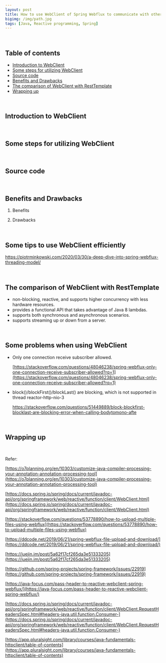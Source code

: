 ```yaml
---
layout: post
title: How to use WebClient of Spring Webflux to communicate with other systems
bigimg: /img/path.jpg
tags: [Java, Reactive programming, Spring]
---
```






<br>

## Table of contents
- [Introduction to WebClient](#introduction-to-webclient)
- [Some steps for utilizing WebClient](#some-steps-for-utilizing-webclient)
- [Source code](#source-code)
- [Benefits and Drawbacks](#benefits-and-drawbacks)
- [The comparison of WebClient with RestTemplate](#the-comparison-of-webclient-with-resttemplate)
- [Wrapping up](#wrapping-up)


<br>

## Introduction to WebClient





<br>

## Some steps for utilizing WebClient






<br>

## Source code





<br>

## Benefits and Drawbacks
1. Benefits




2. Drawbacks




<br>

## Some tips to use WebClient efficiently

https://piotrminkowski.com/2020/03/30/a-deep-dive-into-spring-webflux-threading-model/



<br>

## The comparison of WebClient with RestTemplate

- non-blocking, reactive, and supports higher concurrency with less hardware resources.
- provides a functional API that takes advantage of Java 8 lambdas.
- supports both synchronous and asynchronous scenarios.
- supports streaming up or down from a server.


<br>

## Some problems when using WebClient
- Only one connection receive subscriber allowed.

    [https://stackoverflow.com/questions/48046238/spring-webflux-only-one-connection-receive-subscriber-allowed?rq=1](https://stackoverflow.com/questions/48046238/spring-webflux-only-one-connection-receive-subscriber-allowed?rq=1)

- block()/blockFirst()/blockLast() are blocking, which is not supported in thread reactor-http-nio-3

    https://stackoverflow.com/questions/51449889/block-blockfirst-blocklast-are-blocking-error-when-calling-bodytomono-afte


<br>

## Wrapping up








<br>

Refer:

[https://o7planning.org/en/10303/customize-java-compiler-processing-your-annotation-annotation-processing-tool](https://o7planning.org/en/10303/customize-java-compiler-processing-your-annotation-annotation-processing-tool)

[https://docs.spring.io/spring/docs/current/javadoc-api/org/springframework/web/reactive/function/client/WebClient.html](https://docs.spring.io/spring/docs/current/javadoc-api/org/springframework/web/reactive/function/client/WebClient.html)

[https://stackoverflow.com/questions/53778890/how-to-upload-multiple-files-using-webflux](https://stackoverflow.com/questions/53778890/how-to-upload-multiple-files-using-webflux)

[https://ddcode.net/2019/06/21/spring-webflux-file-upload-and-download/](https://ddcode.net/2019/06/21/spring-webflux-file-upload-and-download/)

[https://juejin.im/post/5a62f17cf265da3e51333205](https://juejin.im/post/5a62f17cf265da3e51333205)

[https://github.com/spring-projects/spring-framework/issues/22919](https://github.com/spring-projects/spring-framework/issues/22919)

[https://java-focus.com/pass-header-to-reactive-webclient-spring-webflux/](https://java-focus.com/pass-header-to-reactive-webclient-spring-webflux/)

[https://docs.spring.io/spring/docs/current/javadoc-api/org/springframework/web/reactive/function/client/WebClient.RequestHeadersSpec.html#headers-java.util.function.Consumer-](https://docs.spring.io/spring/docs/current/javadoc-api/org/springframework/web/reactive/function/client/WebClient.RequestHeadersSpec.html#headers-java.util.function.Consumer-)

[https://app.pluralsight.com/library/courses/java-fundamentals-httpclient/table-of-contents](https://app.pluralsight.com/library/courses/java-fundamentals-httpclient/table-of-contents)